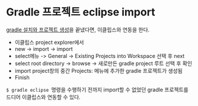 # Gradle 프로젝트 eclipse  import

[gradle 설치와 프로젝트 생성](https://github.com/namjunemy/TIL/blob/master/Tools/gradle_project_create_windows10_eclipse.md)을 끝냈다면, 이클립스와 연동을 한다.



- 이클립스 project explorer에서
- new -> import -> import
- select메뉴 -> General -> Existing Projects into Workspace 선택 후 next
- select root directory -> browse -> 새로만든 gradle project 루트 선택 후 확인
- import project창의 중간 Projects: 메뉴에 추가한 gradle 프로젝트가 생성됨
- Finish


`$ gradle eclipse `명령을 수행하기 전까지 import할 수 없었던 gradle 프로젝트를 드디어 이클립스와 연동할 수 있다.

